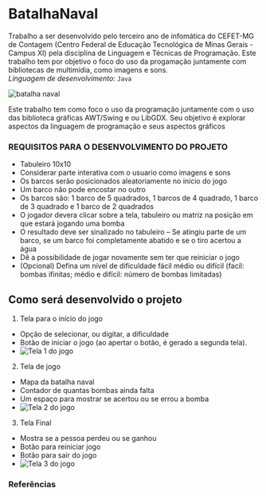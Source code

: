 # BatalhaNaval  
Trabalho a ser desenvolvido pelo terceiro ano de infomática do CEFET-MG de Contagem (Centro Federal de Educação Tecnológica de Minas Gerais - Campus XI)
pela disciplina de Linguagem e Técnicas de Programação. Este trabalho tem por objetivo o foco do uso da progamação juntamente com bibliotecas
de multimídia, como imagens e sons.  
*Linguagem de desenvolvimento*: `Java`  

 ![batalha naval](https://user-images.githubusercontent.com/42154494/75072766-e9c5a480-54d6-11ea-8a7d-ce0d2161f069.png)

Este trabalho tem como foco o uso da programação juntamente com o uso das biblioteca gráficas AWT/Swing e ou LibGDX. Seu objetivo é explorar aspectos da linguagem de programação e seus aspectos gráficos 

### REQUISITOS PARA O DESENVOLVIMENTO DO PROJETO
* Tabuleiro 10x10
* Considerar parte interativa com o usuario como imagens e sons
* Os barcos serão posicionados aleatoriamente no início do jogo
* Um barco não pode encostar no outro
* Os barcos são: 1 barco de 5 quadrados, 1 barcos de 4 quadrado, 1 barco de 3 quadrado e 1 barco de 2 quadrados
* O jogador devera clicar sobre a tela, tabuleiro ou matriz na posição em que estará jogando uma bomba
* O resultado deve ser sinalizado no tabuleiro – Se atingiu parte de um barco, se um barco foi completamente abatido e se o tiro acertou a água
* Dê a possibilidade de jogar novamente sem ter que reiniciar o jogo
* (Opcional) Defina um nível de dificuldade fácil médio ou difícil (facil: bombas ifinitas; médio e difícil: número de bombas limitadas)


## Como será desenvolvido o projeto
1. Tela para o início do jogo
  * Opção de selecionar, ou digitar, a dificuldade
  * Botão de iniciar o jogo (ao apertar o botão, é gerado a segunda tela).
  * ![Tela 1 do jogo](https://user-images.githubusercontent.com/42154494/74963999-67af8000-53f1-11ea-9e8b-512811b4b832.png)
2. Tela de jogo
  * Mapa da batalha naval
  * Contador de quantas bombas ainda falta
  * Um espaço para mostrar se acertou ou se errou a bomba
  * ![Tela 2 do jogo](https://user-images.githubusercontent.com/42154494/74964647-89f5cd80-53f2-11ea-8826-535fb35002ea.png)
3. Tela Final
  * Mostra se a pessoa perdeu ou se ganhou
  * Botão para reiniciar jogo
  * Botão para sair do jogo
  * ![Tela 3 do jogo](https://user-images.githubusercontent.com/42154494/74965236-9dedff00-53f3-11ea-80da-2f5b2b93bf6c.png)

  
### Referências
